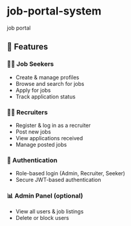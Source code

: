 # job-portal-system
job portal
## 🚀 Features

### 👨‍💻 Job Seekers
- Create & manage profiles
- Browse and search for jobs
- Apply for jobs
- Track application status

### 🧑‍💼 Recruiters
- Register & log in as a recruiter
- Post new jobs
- View applications received
- Manage posted jobs

### 🔐 Authentication
- Role-based login (Admin, Recruiter, Seeker)
- Secure JWT-based authentication

### 📊 Admin Panel (optional)
- View all users & job listings
- Delete or block users
